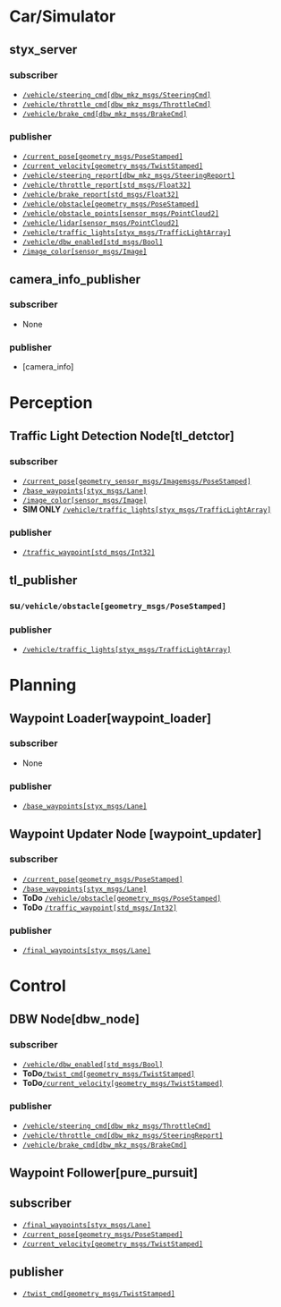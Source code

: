 # Car/Simulator

## styx_server

### subscriber
- [`/vehicle/steering_cmd[dbw_mkz_msgs/SteeringCmd]`](./msg.md#steering_cmd)
- [`/vehicle/throttle_cmd[dbw_mkz_msgs/ThrottleCmd]`](./msg.md#throttle_cmd)
- [`/vehicle/brake_cmd[dbw_mkz_msgs/BrakeCmd]`](./msg.md#brake_cmd)

### publisher
- [`/current_pose[geometry_msgs/PoseStamped]`](./msg.md#current_pose)
- [`/current_velocity[geometry_msgs/TwistStamped]`](./msg.md#current_velocity)
- [`/vehicle/steering_report[dbw_mkz_msgs/SteeringReport]`](./msg.md#steering_report)
- [`/vehicle/throttle_report[std_msgs/Float32]`](./msg.md#throttle_report)
- [`/vehicle/brake_report[std_msgs/Float32]`](./msg.md#brake_report)
- [`/vehicle/obstacle[geometry_msgs/PoseStamped]`](./msg.md#obstacle)
- [`/vehicle/obstacle_points[sensor_msgs/PointCloud2]`](./msg.md#obstacle_points)
- [`/vehicle/lidar[sensor_msgs/PointCloud2]`](./msg.md#lidar)
- [`/vehicle/traffic_lights[styx_msgs/TrafficLightArray]`](./msg.md#traffic_lights)
- [`/vehicle/dbw_enabled[std_msgs/Bool]`](./msg.md#dbw_enabled)
- [`/image_color[sensor_msgs/Image]`](./msg.md#image_color)

## camera_info_publisher

### subscriber 
- None

### publisher
- [camera_info]

# Perception

## Traffic Light Detection Node[tl_detctor]

### subscriber 
- [`/current_pose[geometry_sensor_msgs/Imagemsgs/PoseStamped]`](./msg.md#current_pose)
- [`/base_waypoints[styx_msgs/Lane]`](./msg.md#base_waypoints)
- [`/image_color[sensor_msgs/Image]`](./msg.md#image_color)
- **SIM ONLY** [`/vehicle/traffic_lights[styx_msgs/TrafficLightArray]`](./msg.md#traffic_lights)

### publisher
- [`/traffic_waypoint[std_msgs/Int32]`](./msg.md#traffic_waypoint)

## tl_publisher

### su`/vehicle/obstacle[geometry_msgs/PoseStamped]`
### publisher
- [`/vehicle/traffic_lights[styx_msgs/TrafficLightArray]`](./msg.md#traffic_lights)

# Planning
## Waypoint Loader[waypoint_loader]

### subscriber 
- None

### publisher
- [`/base_waypoints[styx_msgs/Lane]`](./msg.md#base_waypoints)

## Waypoint Updater Node [waypoint_updater]

### subscriber 
- [`/current_pose[geometry_msgs/PoseStamped]`](./msg.md#current_pose)
- [`/base_waypoints[styx_msgs/Lane]`](./msg.md#base_waypoints)
- **ToDo** [`/vehicle/obstacle[geometry_msgs/PoseStamped]`](./msg.md#obstacle)
- **ToDo** [`/traffic_waypoint[std_msgs/Int32]`](./msg.md#traffic_waypoint)

### publisher
- [`/final_waypoints[styx_msgs/Lane]`](./msg.md#final_waypoints)

# Control

## DBW Node[dbw_node]
### subscriber 
- [`/vehicle/dbw_enabled[std_msgs/Bool]`](./msg.md#dbw_enabled)
- **ToDo**[`/twist_cmd[geometry_msgs/TwistStamped]`](./msg.md#twist_cmd)
- **ToDo**[`/current_velocity[geometry_msgs/TwistStamped]`](./msg.md#current_velocity)

### publisher
- [`/vehicle/steering_cmd[dbw_mkz_msgs/ThrottleCmd]`](./msg.md#steering_cmd)
- [`/vehicle/throttle_cmd[dbw_mkz_msgs/SteeringReport]`](./msg.md#throttle_cmd)
- [`/vehicle/brake_cmd[dbw_mkz_msgs/BrakeCmd]`](./msg.md#brake_cmd)

## Waypoint Follower[pure_pursuit]
## subscriber 
- [`/final_waypoints[styx_msgs/Lane]`](./msg.md#final_waypoints)
- [`/current_pose[geometry_msgs/PoseStamped]`](./msg.md#current_pose)
- [`/current_velocity[geometry_msgs/TwistStamped]`](./msg.md#current_velocity)

## publisher
- [`/twist_cmd[geometry_msgs/TwistStamped]`](./msg.md#twist_cmd)

